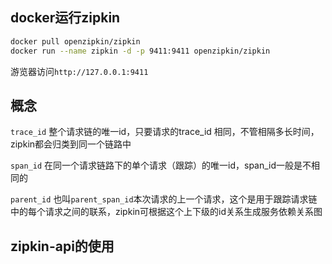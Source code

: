 ## docker运行zipkin

```bash
docker pull openzipkin/zipkin
docker run --name zipkin -d -p 9411:9411 openzipkin/zipkin
```

游览器访问`http://127.0.0.1:9411`



## 概念

`trace_id` 整个请求链的唯一id，只要请求的trace_id 相同，不管相隔多长时间，zipkin都会归类到同一个链路中

`span_id` 在同一个请求链路下的单个请求（跟踪）的唯一id，span_id一般是不相同的

`parent_id` 也叫`parent_span_id`本次请求的上一个请求，这个是用于跟踪请求链中的每个请求之间的联系，zipkin可根据这个上下级的id关系生成服务依赖关系图



## zipkin-api的使用

